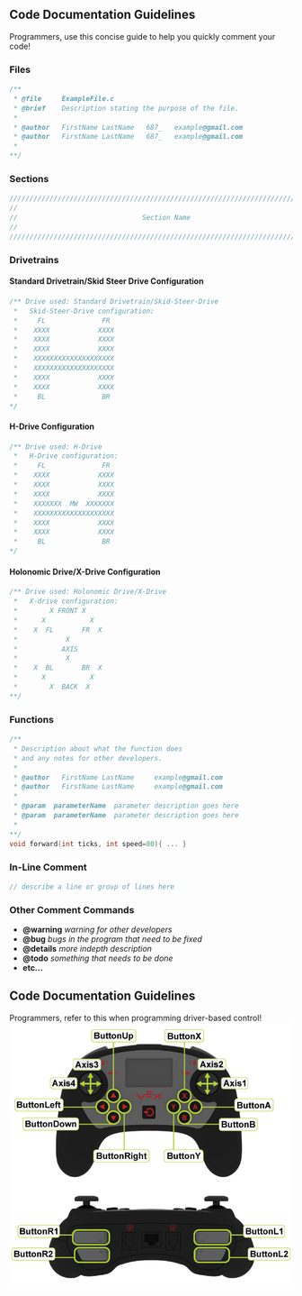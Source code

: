 ## Code Documentation Guidelines
Programmers, use this concise guide to help you quickly comment your code!

### Files
```c
/**
 * @file     ExampleFile.c
 * @brief    Description stating the purpose of the file.
 *
 * @author   FirstName LastName   687_   example@gmail.com
 * @author   FirstName LastName   687_   example@gmail.com
 *
**/
```

### Sections
```c
/////////////////////////////////////////////////////////////////////////////////////////
//
//                               Section Name
//
/////////////////////////////////////////////////////////////////////////////////////////
```
### Drivetrains

#### Standard Drivetrain/Skid Steer Drive Configuration
```c
/** Drive used: Standard Drivetrain/Skid-Steer-Drive
 *   Skid-Steer-Drive configuration:
 *     FL              FR 
 *    XXXX            XXXX
 *    XXXX            XXXX
 *    XXXX            XXXX
 *    XXXXXXXXXXXXXXXXXXXX
 *    XXXXXXXXXXXXXXXXXXXX
 *    XXXX            XXXX
 *    XXXX            XXXX
 *     BL              BR 
*/
```

#### H-Drive Configuration
```c
/** Drive used: H-Drive
 *   H-Drive configuration:
 *     FL              FR 
 *    XXXX            XXXX
 *    XXXX            XXXX
 *    XXXX            XXXX
 *    XXXXXXX  MW  XXXXXXX
 *    XXXXXXXXXXXXXXXXXXXX
 *    XXXX            XXXX
 *    XXXX            XXXX
 *     BL              BR 
*/
```

#### Holonomic Drive/X-Drive Configuration
```c
/** Drive used: Holonomic Drive/X-Drive
 *   X-drive configuration:
 *        X FRONT X
 *      X           X
 *    X  FL       FR  X
 *            X
 *           AXIS
 *            X
 *    X  BL       BR  X
 *      X           X
 *        X  BACK  X
**/
```

### Functions
```c
/**
 * Description about what the function does
 * and any notes for other developers.
 *
 * @author   FirstName LastName     example@gmail.com
 * @author   FirstName LastName     example@gmail.com
 *
 * @param  parameterName  parameter description goes here
 * @param  parameterName  parameter description goes here
 *
**/
void forward(int ticks, int speed=80){ ... }
```

### In-Line Comment
```c
// describe a line or group of lines here
```

### Other Comment Commands

- **@warning** _warning for other developers_
- **@bug** _bugs in the program that need to be fixed_
- **@details** _more indepth description_
- **@todo** _something that needs to be done_
- **etc...**

## Code Documentation Guidelines
Programmers, refer to this when programming driver-based control!
![Controller Map](/assets/img/controllermap.jpg)
